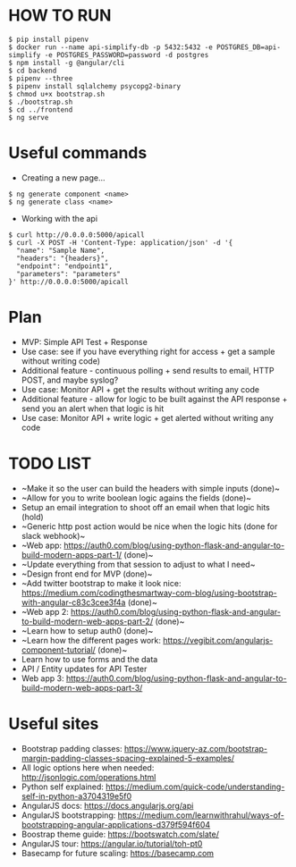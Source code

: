 # HOW TO RUN
```console
$ pip install pipenv
$ docker run --name api-simplify-db -p 5432:5432 -e POSTGRES_DB=api-simplify -e POSTGRES_PASSWORD=password -d postgres
$ npm install -g @angular/cli
$ cd backend
$ pipenv --three
$ pipenv install sqlalchemy psycopg2-binary
$ chmod u+x bootstrap.sh
$ ./bootstrap.sh
$ cd ../frontend
$ ng serve
```

# Useful commands
- Creating a new page...
```console
$ ng generate component <name>
$ ng generate class <name>
```

- Working with the api
```console
$ curl http://0.0.0.0:5000/apicall
$ curl -X POST -H 'Content-Type: application/json' -d '{
  "name": "Sample Name",
  "headers": "{headers}",
  "endpoint": "endpoint1",
  "parameters": "parameters"
}' http://0.0.0.0:5000/apicall
```

# Plan
- MVP: Simple API Test + Response
- Use case: see if you have everything right for access + get a sample without writing code)
- Additional feature - continuous polling + send results to email, HTTP POST, and maybe syslog?
- Use case: Monitor API + get the results without writing any code
- Additional feature - allow for logic to be built against the API response + send you an alert when that logic is hit
- Use case: Monitor API + write logic + get alerted without writing any code

# TODO LIST
- ~Make it so the user can build the headers with simple inputs (done)~
- ~Allow for you to write boolean logic agains the fields (done)~
- Setup an email integration to shoot off an email when that logic hits (hold)
- ~Generic http post action would be nice when the logic hits (done for slack webhook)~
- ~Web app: https://auth0.com/blog/using-python-flask-and-angular-to-build-modern-apps-part-1/ (done)~
- ~Update everything from that session to adjust to what I need~
- ~Design front end for MVP (done)~
- ~Add twitter bootstrap to make it look nice: https://medium.com/codingthesmartway-com-blog/using-bootstrap-with-angular-c83c3cee3f4a (done)~
- ~Web app 2: https://auth0.com/blog/using-python-flask-and-angular-to-build-modern-web-apps-part-2/ (done)~
- ~Learn how to setup auth0 (done)~
- ~Learn how the different pages work: https://vegibit.com/angularjs-component-tutorial/ (done)~
- Learn how to use forms and the data
- API / Entity updates for API Tester
- Web app 3: https://auth0.com/blog/using-python-flask-and-angular-to-build-modern-web-apps-part-3/


# Useful sites
- Bootstrap padding classes: https://www.jquery-az.com/bootstrap-margin-padding-classes-spacing-explained-5-examples/
- All logic options here when needed: http://jsonlogic.com/operations.html
- Python self explained: https://medium.com/quick-code/understanding-self-in-python-a3704319e5f0
- AngularJS docs: https://docs.angularjs.org/api
- AngularJS bootstrapping: https://medium.com/learnwithrahul/ways-of-bootstrapping-angular-applications-d379f594f604
- Boostrap theme guide: https://bootswatch.com/slate/
- AngularJS tour: https://angular.io/tutorial/toh-pt0
- Basecamp for future scaling: https://basecamp.com
